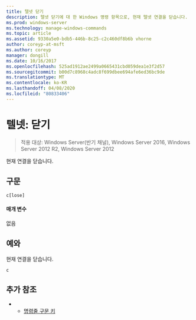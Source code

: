 ```yaml
---
title: 텔넷 닫기
description: 텔넷 닫기에 대 한 Windows 명령 항목으로, 현재 텔넷 연결을 닫습니다.
ms.prod: windows-server
ms.technology: manage-windows-commands
ms.topic: article
ms.assetid: 9330a5e0-bdb5-446b-8c25-c2c460df8b6b vhorne
author: coreyp-at-msft
ms.author: coreyp
manager: dongill
ms.date: 10/16/2017
ms.openlocfilehash: 525ad1912ae2499a0665431cbd059dea1e3f2d57
ms.sourcegitcommit: b00d7c8968c4adc8f699dbee694afe6ed36bc9de
ms.translationtype: MT
ms.contentlocale: ko-KR
ms.lasthandoff: 04/08/2020
ms.locfileid: "80833406"
---
```

# <a name="telnet-close"></a>텔넷: 닫기

>적용 대상: Windows Server(반기 채널), Windows Server 2016, Windows Server 2012 R2, Windows Server 2012

현재 연결을 닫습니다.    

## <a name="syntax"></a>구문  
```  
c[lose]  
```  
#### <a name="parameters"></a>매개 변수  
없음  
## <a name="examples"></a><a name=BKMK_Examples></a>예와  
현재 연결을 닫습니다.  
```  
c  
```  
## <a name="additional-references"></a>추가 참조  
-   - [명령줄 구문 키](command-line-syntax-key.md)  
